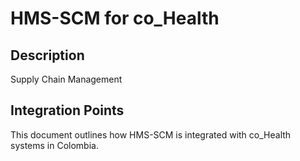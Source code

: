 # HMS-SCM for co_Health

## Description

Supply Chain Management

## Integration Points

This document outlines how HMS-SCM is integrated with co_Health systems in Colombia.
